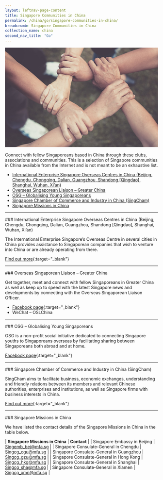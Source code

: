```yaml
---
layout: leftnav-page-content
title: Singapore Communities in China
permalink: /china/go/singapore-communities-in-china/
breadcrumb: Singapore Communities in China
collection_name: china
second_nav_title: "Go"
---
```


![banner-singapore-communities-in-china](\images\china\sg-communities-new.jpg)

Connect with fellow Singaporeans based in China through these clubs, associations and communities. This is a selection of Singapore communities in China available from the Internet and is not meant to be an exhaustive list.

* [International Enterprise Singapore Overseas Centres in China (Beijing, Chengdu, Chongqing, Dalian, Guangzhou, Shandong [Qingdao], Shanghai, Wuhan, Xi’an)](#international-enterprise-singapore-overseas-centres-in-china-beijing-chengdu-chongqing-dalian-guangzhou-shandong-qingdao-shanghai-wuhan-xian)
* [Overseas Singaporean Liaison – Greater China](#overseas-singaporean-liaison--greater-china)
* [OSG – Globalising Young Singaporeans](#osg--globalising-young-singaporeans)
* [Singapore Chamber of Commerce and Industry in China (SingCham)](#singapore-chamber-of-commerce-and-industry-in-china-singcham)
* [Singapore Missions in China](#singapore-missions-in-china)

<hr/>
### International Enterprise Singapore Overseas Centres in China (Beijing, Chengdu, Chongqing, Dalian, Guangzhou, Shandong [Qingdao], Shanghai, Wuhan, Xi’an)

The International Enterprise Singapore’s Overseas Centre in several cities in China provides assistance to Singaporean companies that wish to venture into China or are already operating from there.

[Find out more](https://www.iesingapore.gov.sg/Contact-Info/Global-Networks){:target="_blank"}

<hr/>
### Overseas Singaporean Liaison – Greater China

Get together, meet and connect with fellow Singaporeans in Greater China as well as keep up to speed with the latest Singapore news and developments by connecting with the Overseas Singaporean Liaison Officer.

* [Facebook page](https://www.facebook.com/osl.greaterchina/){:target="_blank"}
* WeChat – OSLChina

<hr/>
### OSG – Globalising Young Singaporeans

OSG is a non-profit social initiative dedicated to connecting Singapore youths to Singaporeans overseas by facilitating sharing between Singaporeans both abroad and at home.

[Facebook page](https://www.facebook.com/overseassingapore/?hc_ref=ARSSXiMAPfSA2m5VtvGZvy-X4nxdLST9YyBe3si3FEWfnG-7DB3S0rqiCQ3BSck1lgI){:target="_blank"}

<hr/>
### Singapore Chamber of Commerce and Industry in China (SingCham)

SingCham aims to facilitate business, economic exchanges, understanding and friendly relations between its members and relevant Chinese authorities, enterprises and institutions, as well as Singapore firms with business interests in China.

[Find out more](http://www.singcham.com.cn/){:target="_blank"}

<hr/>
### Singapore Missions in China

We have listed the contact details of the Singapore Missions in China in the table below.

| **Singapore Missions in China** | **Contact** |
| Singapore Embassy in Beijing | <Singemb_bej@mfa.sg> |
| Singapore Consulate-General in Chengdu | <Singcg_cgu@mfa.sg> |
| Singapore Consulate-General in Guangzhou | <Singcg_gzu@mfa.sg> |
| Singapore Consulate-General in Hong Kong | <Singcg_hkg@mfa.sg> |
| Singapore Consulate-General in Shanghai | <Singcg_sha@mfa.sg> |
| Singapore Consulate-General in Xiamen | <Singcg_xmn@mfa.sg> |